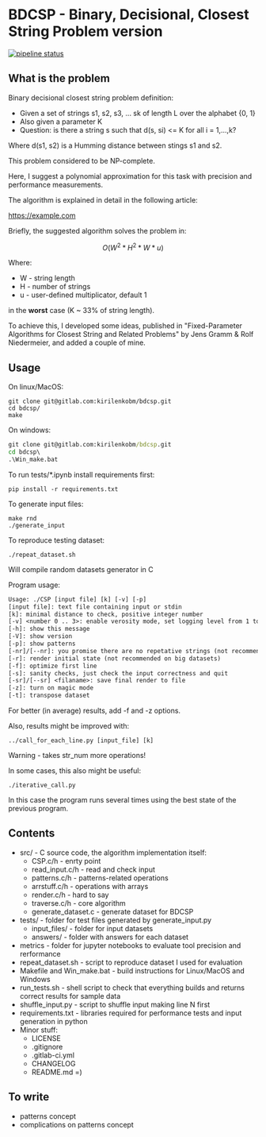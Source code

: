 
# BDCSP - Binary, Decisional, Closest String Problem version

[![pipeline status](https://gitlab.com/kirilenkobm/bdcsp/badges/master/pipeline.svg)](https://gitlab.com/kirilenkobm/bdcsp/commits/master)

## What is the problem

Binary decisional closest string problem definition:

- Given a set of strings s1, s2, s3, ... sk of length L over the alphabet {0, 1}
- Also given a parameter K
- Question: is there a string s such that d(s, si) <= K for all i = 1,...,k?

Where d(s1, s2) is a Humming distance between stings s1 and s2.

This problem considered to be NP-complete.

Here, I suggest a polynomial approximation for this task with precision and performance measurements.

The algorithm is explained in detail in the following article:

<https://example.com>

Briefly, the suggested algorithm solves the problem in:

``` math
O(W^2 * H^2 * W * u)
```

Where:

- W - string length
- H - number of strings
- u - user-defined multiplicator, default 1

in the __worst__ case (K ~ 33% of string length).

To achieve this, I developed some ideas, published in "Fixed-Parameter Algorithms for Closest String and Related Problems" by Jens Gramm & Rolf Niedermeier, and added a couple of mine.

## Usage

On linux/MacOS:

```shell
git clone git@gitlab.com:kirilenkobm/bdcsp.git
cd bdcsp/
make
```

On windows:

```bat
git clone git@gitlab.com:kirilenkobm/bdcsp.git
cd bdcsp\
.\Win_make.bat
```

To run tests/*.ipynb install requirements first:

```shell
pip install -r requirements.txt
```

To generate input files:

```shell
make rnd
./generate_input
```

To reproduce testing dataset:

```shell
./repeat_dataset.sh
```

Will compile random datasets generator in C

Program usage:

```txt
Usage: ./CSP [input file] [k] [-v] [-p]
[input file]: text file containing input or stdin
[k]: minimal distance to check, positive integer number
[-v] <number 0 .. 3>: enable verosity mode, set logging level from 1 to 3, 0 - nothing
[-h]: show this message
[-V]: show version
[-p]: show patterns
[-nr]/[--nr]: you promise there are no repetative strings (not recommended) =)
[-r]: render initial state (not recommended on big datasets)
[-f]: optimize first line
[-s]: sanity checks, just check the input correctness and quit
[-sr]/[--sr] <filaname>: save final render to file
[-z]: turn on magic mode
[-t]: transpose dataset
```

For better (in average) results, add -f and -z options.

Also, results might be improved with:

```shell
../call_for_each_line.py [input_file] [k]
```

Warning - takes str_num more operations!

In some cases, this also might be useful:

```shell
./iterative_call.py
```

In this case the program runs several times using the best state of the previous program.

## Contents

- src/ - C source code, the algorithm implementation itself:
  - CSP.c/h - enrty point
  - read_input.c/h - read and check input
  - patterns.c/h - patterns-related operations
  - arrstuff.c/h - operations with arrays
  - render.c/h - hard to say
  - traverse.c/h - core algorithm
  - generate_dataset.c - generate dataset for BDCSP
- tests/ - folder for test files generated by generate_input.py
  - input_files/ - folder for input datasets
  - answers/ - folder with answers for each dataset
- metrics - folder for jupyter notebooks to evaluate tool precision and rerformance
- repeat_dataset.sh - script to reproduce dataset I used for evaluation
- Makefile and Win_make.bat - build instructions for Linux/MacOS and Windows
- run_tests.sh - shell script to check that everything builds and returns correct results for sample data
- shuffle_input.py - script to shuffle input making line N first
- requirements.txt - libraries required for performance tests and input generation in python
- Minor stuff:
  - LICENSE
  - .gitignore
  - .gitlab-ci.yml
  - CHANGELOG
  - README.md =)

## To write

- patterns concept
- complications on patterns concept

